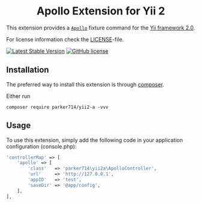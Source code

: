 <p align="center">
    <h1 align="center">Apollo Extension for Yii 2</h1>
</p>

This extension provides a [`Apollo`](https://github.com/ctripcorp/apollo) fixture command for the [Yii framework 2.0](http://www.yiiframework.com).

For license information check the [LICENSE](LICENSE.md)-file.

[![Latest Stable Version](https://img.shields.io/packagist/v/parker714/yii2-a.svg)](https://packagist.org/packages/parker714/yii2-a)
[![GitHub license](https://img.shields.io/github/license/parker714/yii2-a)](https://github.com/parker714/yii2-a/blob/master/LICENSE)

Installation
------------

The preferred way to install this extension is through [composer](http://getcomposer.org/download/).

Either run

```
composer require parker714/yii2-a -vvv
```

Usage
-----

To use this extension,  simply add the following code in your application configuration (console.php):

```php
'controllerMap' => [
    'apollo' => [
        'class'   => 'parker714\yii2a\ApolloController',
        'url'     => 'http://127.0.0.1',
        'appID'   => 'test',
        'saveDir' => '@app/config',
    ],
],
```
